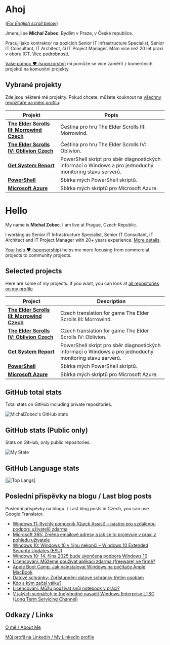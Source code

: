 # Ahoj

<a name="documenttitle"></a>

([*For English scroll below*](#english "For English scroll below"))

Jmenuji se **Michal Zobec**. Bydlím v Praze, v České republice.

Pracuji jako kontraktor na pozicích Senior IT Infrastructure Specialist, Senior IT Consultant, IT Architect, či IT Project Manager. Mám více než 20 let praxi v oboru ICT. [Více podrobností](MichalZobec-About.md).

[Vaše pomoc :heart: (sponzorství)](https://www.patreon.com/michalzobec) mi pomůže se více zaměřit z komerčních projektů na komunitní projekty.

## Vybrané projekty

Zde jsou některé mé projekty. Pokud chcete, můžete kouknout na [všechny repozitáře na mém profilu](https://github.com/michalzobec?tab=repositories).

| Projekt | Popis |
| --- | --- |
| **[The Elder Scrolls III: Morrowind Czech](https://github.com/michalzobec/TES3-Morrowind-cesky)** | Čeština pro hru The Elder Scrolls III: Morrowind. |
| **[The Elder Scrolls IV: Oblivion Czech](https://github.com/michalzobec/TES4-Oblivion-cesky)** | Čeština pro hru The Elder Scrolls IV: Oblivion. |
| **[Get System Report](https://github.com/michalzobec/Get-SystemReport)** | PowerShell skript pro sběr diagnostických informací o Windows a pro jednoduchý monitoring stavu serverů. |
| **[PowerShell](https://github.com/michalzobec/PowerShell)** | Sbírka mých PowerShell skriptů. |
| **[Microsoft Azure](https://github.com/michalzobec/microsoft-azure)** | Sbírka mých skriptů pro Microsoft Azure. |

<a name="english"></a>

# Hello

My name is **Michal Zobec**. I am live at Prague, Czech Republic.

I working as Senior IT Infrastructure Specialist, Senior IT Consultant, IT Architect and IT Project Manager with 20+ years experience. [More details](MichalZobec-About.md#english).

[Your help :heart: (sponsorship)](https://www.patreon.com/michalzobec) helps me more focusing from commercial projects to community projects.

## Selected projects

Here are some of my projects. If you want, you can look at [all repositories on my profile](https://github.com/michalzobec?tab=repositories).

| Project | Description |
| --- | --- |
| **[The Elder Scrolls III: Morrowind Czech](https://github.com/michalzobec/TES3-Morrowind-cesky)** | Czech translation for game The Elder Scrolls III: Morrowind. |
| **[The Elder Scrolls IV: Oblivion Czech](https://github.com/michalzobec/TES4-Oblivion-cesky)** | Czech translation for game The Elder Scrolls IV: Oblivion. |
| **[Get System Report](https://github.com/michalzobec/Get-SystemReport)** | PowerShell skript pro sběr diagnostických informací o Windows a pro jednoduchý monitoring stavu serverů. |
| **[PowerShell](https://github.com/michalzobec/PowerShell)** | Sbírka mých PowerShell skriptů. |
| **[Microsoft Azure](https://github.com/michalzobec/microsoft-azure)** | Sbírka mých skriptů pro Microsoft Azure. |

## GitHub total stats

Total stats on GitHub including private repositories.

![MichalZobec's GitHub stats](https://github-readme-stats.vercel.app/api?username=michalzobec&count_private=true&show_icons=true)


## GitHub stats (Public only)

Stats on GitHub, only public repositories.

![My State](https://github-readme-stats.vercel.app/api?username=michalzobec&show_icons=true)

## GitHub Language stats

[![Top Langs](https://github-readme-stats.vercel.app/api/top-langs/?username=michalzobec&langs_count=10&layout=compact)]

## Poslední příspěvky na blogu / Last blog posts

Poslední příspěvky na blogu. / Last blog posts in Czech, you can use Google Translator.

<!-- BLOG-POST-LIST:START -->
- [Windows 11: Rychlý pomocník &lpar;Quick Assist&rpar; – nástroj pro vzdálenou podporu uživatelů zdarma](https://www.michalzobec.cz/windows-11-rychly-pomocnik-quick-assist-nastroj-pro-vzdalenou-podporu-uzivatelu-zdarma-9706)
- [Microsoft 365: Změna emailové adresy a jak se to projevuje v praxi z pohledu uživatele](https://www.michalzobec.cz/microsoft-365-zmena-emailove-adresy-a-jak-se-to-projevuje-v-praxi-z-pohledu-uzivatele-9702)
- [Windows 10: Windows 10 v říjnu nekončí – Windows 10 Extended Security Updates &lpar;ESU&rpar;](https://www.michalzobec.cz/windows-10-windows-10-v-rijnu-nekonci-windows-10-extended-security-updates-esu-9695)
- [Windows 10: 14. října 2025 bude ukončena podpora Windows 10](https://www.michalzobec.cz/windows-10-14-rijna-2025-bude-ukoncena-podpora-windows-10-8223)
- [Licencování: Můžeme používat aplikaci zdarma &lpar;freeware&rpar; ve firmě?](https://www.michalzobec.cz/licencovani-muzeme-pouzivat-aplikaci-zdarma-freeware-ve-firme-5108)
- [Apple Boot Camp: Jak nainstalovat Windows na počítače Apple MacBook](https://www.michalzobec.cz/apple-boot-camp-jak-nainstalovat-windows-na-pocitace-apple-macbook-9679)
- [Datové schránky: Zpřístupnění datové schránky třetím osobám](https://www.michalzobec.cz/datove-schranky-zpristupneni-datove-schranky-tretim-osobam-9677)
- [Kdo s kým začal válku?](https://www.michalzobec.cz/kdo-s-kym-zacal-valku-9673)
- [Licencování: Můžu používat svůj notebook v práci?](https://www.michalzobec.cz/licencovani-muzu-pouzivat-svuj-notebook-v-praci-9671)
- [V jakých scénářích je &lpar;ne&rpar;vhodné nasadit Windows Enterprise LTSC &lpar;Long Term Servicing Channel&rpar;](https://www.michalzobec.cz/v-jakych-scenarich-je-nevhodne-nasadit-windows-enterprise-ltsc-long-term-servicing-channel-9662)
<!-- BLOG-POST-LIST:END -->

## Odkazy / Links

[O mě / About Me](https://zob.ec/mylinktree)

[Můj profil na Linkedin / My LinkedIn profile](https://zob.ec/mylinkedin)
